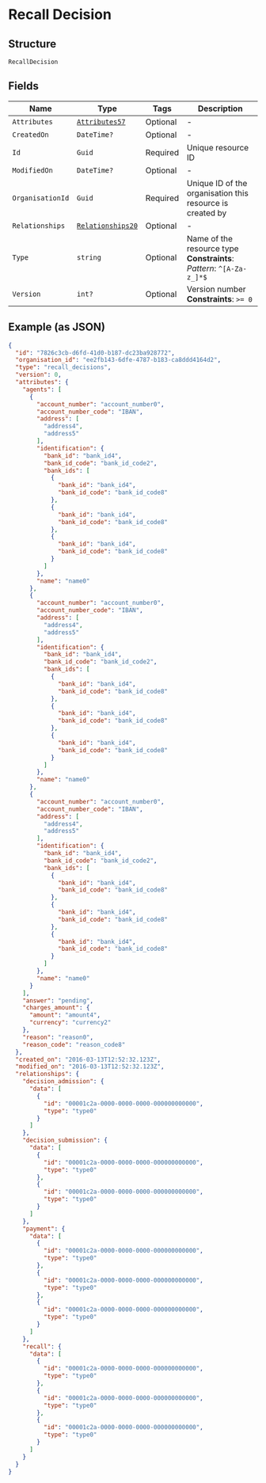 
# Recall Decision

## Structure

`RecallDecision`

## Fields

| Name | Type | Tags | Description |
|  --- | --- | --- | --- |
| `Attributes` | [`Attributes57`](../../doc/models/attributes-57.md) | Optional | - |
| `CreatedOn` | `DateTime?` | Optional | - |
| `Id` | `Guid` | Required | Unique resource ID |
| `ModifiedOn` | `DateTime?` | Optional | - |
| `OrganisationId` | `Guid` | Required | Unique ID of the organisation this resource is created by |
| `Relationships` | [`Relationships20`](../../doc/models/relationships-20.md) | Optional | - |
| `Type` | `string` | Optional | Name of the resource type<br>**Constraints**: *Pattern*: `^[A-Za-z_]*$` |
| `Version` | `int?` | Optional | Version number<br>**Constraints**: `>= 0` |

## Example (as JSON)

```json
{
  "id": "7826c3cb-d6fd-41d0-b187-dc23ba928772",
  "organisation_id": "ee2fb143-6dfe-4787-b183-ca8ddd4164d2",
  "type": "recall_decisions",
  "version": 0,
  "attributes": {
    "agents": [
      {
        "account_number": "account_number0",
        "account_number_code": "IBAN",
        "address": [
          "address4",
          "address5"
        ],
        "identification": {
          "bank_id": "bank_id4",
          "bank_id_code": "bank_id_code2",
          "bank_ids": [
            {
              "bank_id": "bank_id4",
              "bank_id_code": "bank_id_code8"
            },
            {
              "bank_id": "bank_id4",
              "bank_id_code": "bank_id_code8"
            },
            {
              "bank_id": "bank_id4",
              "bank_id_code": "bank_id_code8"
            }
          ]
        },
        "name": "name0"
      },
      {
        "account_number": "account_number0",
        "account_number_code": "IBAN",
        "address": [
          "address4",
          "address5"
        ],
        "identification": {
          "bank_id": "bank_id4",
          "bank_id_code": "bank_id_code2",
          "bank_ids": [
            {
              "bank_id": "bank_id4",
              "bank_id_code": "bank_id_code8"
            },
            {
              "bank_id": "bank_id4",
              "bank_id_code": "bank_id_code8"
            },
            {
              "bank_id": "bank_id4",
              "bank_id_code": "bank_id_code8"
            }
          ]
        },
        "name": "name0"
      },
      {
        "account_number": "account_number0",
        "account_number_code": "IBAN",
        "address": [
          "address4",
          "address5"
        ],
        "identification": {
          "bank_id": "bank_id4",
          "bank_id_code": "bank_id_code2",
          "bank_ids": [
            {
              "bank_id": "bank_id4",
              "bank_id_code": "bank_id_code8"
            },
            {
              "bank_id": "bank_id4",
              "bank_id_code": "bank_id_code8"
            },
            {
              "bank_id": "bank_id4",
              "bank_id_code": "bank_id_code8"
            }
          ]
        },
        "name": "name0"
      }
    ],
    "answer": "pending",
    "charges_amount": {
      "amount": "amount4",
      "currency": "currency2"
    },
    "reason": "reason0",
    "reason_code": "reason_code8"
  },
  "created_on": "2016-03-13T12:52:32.123Z",
  "modified_on": "2016-03-13T12:52:32.123Z",
  "relationships": {
    "decision_admission": {
      "data": [
        {
          "id": "00001c2a-0000-0000-0000-000000000000",
          "type": "type0"
        }
      ]
    },
    "decision_submission": {
      "data": [
        {
          "id": "00001c2a-0000-0000-0000-000000000000",
          "type": "type0"
        },
        {
          "id": "00001c2a-0000-0000-0000-000000000000",
          "type": "type0"
        }
      ]
    },
    "payment": {
      "data": [
        {
          "id": "00001c2a-0000-0000-0000-000000000000",
          "type": "type0"
        },
        {
          "id": "00001c2a-0000-0000-0000-000000000000",
          "type": "type0"
        },
        {
          "id": "00001c2a-0000-0000-0000-000000000000",
          "type": "type0"
        }
      ]
    },
    "recall": {
      "data": [
        {
          "id": "00001c2a-0000-0000-0000-000000000000",
          "type": "type0"
        },
        {
          "id": "00001c2a-0000-0000-0000-000000000000",
          "type": "type0"
        },
        {
          "id": "00001c2a-0000-0000-0000-000000000000",
          "type": "type0"
        }
      ]
    }
  }
}
```

